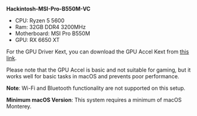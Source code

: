 **Hackintosh-MSI-Pro-B550M-VC**

- CPU: Ryzen 5 5600
- Ram: 32GB DDR4 3200MHz
- Motherboard: MSI Pro B550M
- GPU: RX 6650 XT

For the GPU Driver Kext, you can download the GPU Accel Kext from [this link](https://github.com/grandsilvergalaxy/Hackintosh-MSI-Pro-B550M-VC/blob/main/EFI/OC/ACPI/SSDT-6x50_FakeID.aml).

Please note that the GPU Accel is basic and not suitable for gaming, but it works well for basic tasks in macOS and prevents poor performance.

**Note**: Wi-Fi and Bluetooth functionality are not supported on this setup.

**Minimum macOS Version**: This system requires a minimum of macOS Monterey.
